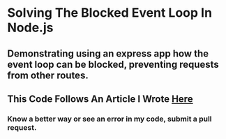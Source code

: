 # Solving The Blocked Event Loop In Node.js

## Demonstrating using an express app how the event loop can be blocked, preventing requests from other routes. 

## This Code Follows An Article I Wrote [Here](https://medium.com/@witkesam/solving-the-blocked-event-loop-in-node-js-abb6cac281a7) 

### Know a better way or see an error in my code, submit a pull request. 
